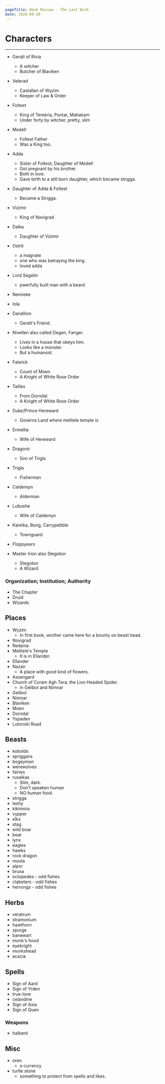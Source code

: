 ```yaml
---
pageTitle: Book Review - The Last Wish
date: 2020-09-20
---
```

# Characters
----------

*   Geralt of Rivia
    *   A witcher
    *   Butcher of Blaviken
*   Velerad
    *   Castallan of Wyzim
    *   Keeper of Law & Order
*   Foltest
    *   King of Temeria, Pontar, Mahakam
    *   Under forty by witcher, pretty, slim
*   Medell
    *   Foltest Father
    *   Was a King too.
*   Adda
    *   Sister of Foltest; Daughter of Medell
    *   Got pregnant by his brother.
    *   Both in love.
    *   Gave birth to a still born daughter, which became strigga.
*   Daughter of Adda & Foltest
    *   Became a Strigga.

*   Vizimir
    *   King of Novigrad
*   Dalka
    *   Daughter of Vizimir
*   Ostrit
    *   a magnate
    *   one who was betraying the king
    *   loved adda
*   Lord Segelin
    *   pwerfully built man with a beard
*   Nenneke
*   Iola
*   Dandilion
    *   Geralt's Friend.
*   Nivellen also called Degen, Fanger.
    *   Lives in a house that obeys him.
    *   Looks like a monster.
    *   But a humanoid.
*   Falwick
    *   Count of Moen
    *   A Knight of White Rose Order
*   Tailles
    *   From Dorndal
    *   A Knight of White Rose Order
*   Duke/Prince Hereward
    *   Governs Land where melitele temple is
*   Ermellia
    *   Wife of Hereward
*   Dragonir
    *   Son of Trigla
*   Trigla
    *   Fisherman
*   Caldemyn
    *   Alderman
*   Lubushe
    *   Wife of Caldemyn
*   Karelka, Bong, Carrypebble
    *   Townguard
*   Floppyears
*   Master Irion also Stegobor
    *   Stegobor
    *   A Wizard

### Organization; Institution; Authority

*   The Chapter
*   Druid
*   Wizards

Places
------

*   Wyzim
    *   In first book, wicther came here for a bounty on beast head.
*   Novigrad
*   Redania
*   Melitele's Temple
    *   It is in Ellander.
*   Ellander
*   Nazair
    *   A place with good kind of flowers.
*   Assengard
*   Church of Coram Agh Tera, the Lion Headed Spider.
    *   in Gelibol and Nimnar
*   Gelibol
*   Nimnar
*   Blaviken
*   Moen
*   Dorndal
*   Yspaden
*   Lutonski Road

Beasts
------

*   kobolds
*   spriggans
*   bogeyman
*   werewolves
*   fairies
*   rusalkas
    *   Slim, dark.
    *   Don't speaken human
    *   NO human food.
*   strigga
*   leshy
*   kikimora
*   vypper
*   elks
*   stag
*   wild boar
*   bear
*   lynx
*   eagles
*   hawks
*   rock dragon
*   moola
*   alpor
*   bruxa
*   octopedes - odd fishes
*   clabeters - odd fishes
*   herrongs - odd fishes

Herbs
-----

*   veratrum
*   stramonium
*   hawthorn
*   spurge
*   banewart
*   monk's hood
*   eyebright
*   monkshead
*   acacia

Spells
------

*   Sign of Aard
*   Sign of Yrden
*   true-love
*   celandine
*   Sign of Axia
*   Sign of Quen

### Weapons

*   halberd

Misc
----

*   oren
    *   a currency
*   turtle stone
    *   something to protect from spells and likes.
